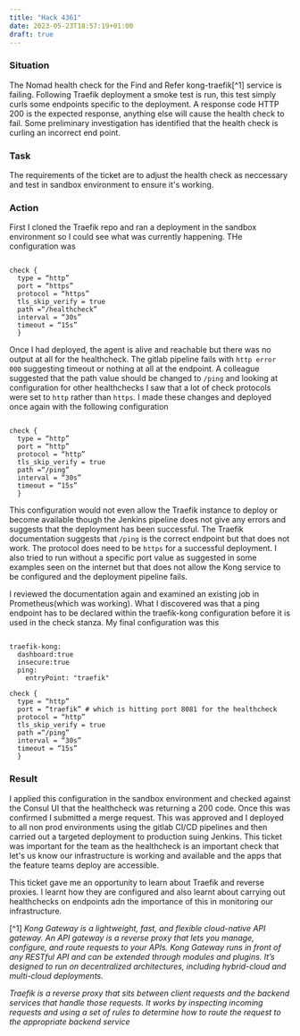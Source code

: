 ```yaml
---
title: "Hack 4361"
date: 2023-05-23T18:57:19+01:00
draft: true
---
```


### Situation

The Nomad health check for the Find and Refer kong-traefik[^1] service is failing. Following Traefik deployment a smoke test is run, this test simply curls some endpoints specific to the deployment. A response code HTTP 200 is the expected response, anything else will cause the health check to fail. Some preliminary investigation has identified that the health check is curling an incorrect end point.

### Task

The requirements of the ticket are to adjust the health check as neccessary and test in sandbox environment to ensure it's working.

### Action

First I cloned the Traefik repo and ran a deployment in the sandbox environment so I could see what was currently happening. THe configuration was

```hcl

check { 
  type = “http”
  port = “https” 
  protocol = “https” 
  tls_skip_verify = true 
  path =“/healthcheck” 
  interval = “30s” 
  timeout = “15s” 
  }

```

Once I had deployed, the agent is alive and reachable but there was no output at all for the healthcheck. The gitlab pipeline fails with `http error 000` suggesting timeout or nothing at all at the endpoint. A colleague suggested that the path value should be changed to `/ping` and looking at configuration for other healthchecks I saw that a lot of check protocols were set to `http` rather than `https`. I made these changes and deployed once again with the following configuration

```hcl

check { 
  type = “http”
  port = “http” 
  protocol = “http” 
  tls_skip_verify = true 
  path =“/ping” 
  interval = “30s” 
  timeout = “15s” 
  }

  ```
  
This configuration would not even allow the Traefik instance to deploy or become available though the Jenkins pipeline does not give any errors and suggests that the deployment has been successful. The Traefik documentation suggests that `/ping` is the correct endpoint but that does not work. The protocol does need to be `https` for a successful deployment. I also tried to run without a specific port value as suggested in some examples seen on the internet but that does not allow the Kong service to be configured and the deployment pipeline fails.

I reviewed the documentation again and examined an existing job in Prometheus(which was working). What I discovered was that a ping endpoint has to be declared within the traefik-kong configuration before it is used in the check stanza. My final configuration was this

```hcl

traefik-kong:
  dashboard:true
  insecure:true
  ping:
    entryPoint: "traefik"

check { 
  type = “http”
  port = “traefik” # which is hitting port 8081 for the healthcheck
  protocol = “http” 
  tls_skip_verify = true 
  path =“/ping” 
  interval = “30s” 
  timeout = “15s” 
  }

  ```

### Result

I applied this configuration in the sandbox environment and checked against the Consul UI that the healthcheck was returning a 200 code. Once this was confirmed I submitted a merge request. This was approved and I deployed to all non prod environments using the gitlab CI/CD pipelines and then carried out a targeted deployment to production suing Jenkins. This ticket was important for the team as the healthcheck is an important check that let's us know our infrastructure is working and available and the apps that the feature teams deploy are accessible. 

This ticket gave me an opportunity to learn about Traefik and reverse proxies. I learnt how they are configured and also learnt about carrying out healthchecks on endpoints adn the importance of this in monitoring our infrastructure.

[^1] *Kong Gateway is a lightweight, fast, and flexible cloud-native API gateway. An API gateway is a reverse proxy that lets you manage, configure, and route requests to your APIs. Kong Gateway runs in front of any RESTful API and can be extended through modules and plugins. It’s designed to run on decentralized architectures, including hybrid-cloud and multi-cloud deployments.*

*Traefik is a reverse proxy that sits between client requests and the backend services that handle those requests. It works by inspecting incoming requests and using a set of rules to determine how to route the request to the appropriate backend service*